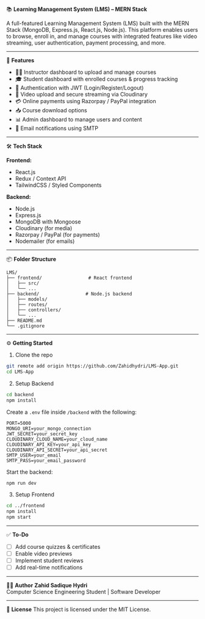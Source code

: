 📚 **Learning Management System (LMS) – MERN Stack**

A full-featured Learning Management System (LMS) built with the MERN Stack (MongoDB, Express.js, React.js, Node.js). This platform enables users to browse, enroll in, and manage courses with integrated features like video streaming, user authentication, payment processing, and more.

---

🚀 **Features**
- 👨‍🏫 Instructor dashboard to upload and manage courses
- 🎓 Student dashboard with enrolled courses & progress tracking
- 🔐 Authentication with JWT (Login/Register/Logout)
- 🎥 Video upload and secure streaming via Cloudinary
- 💳 Online payments using Razorpay / PayPal integration
- 📥 Course download options
- 📊 Admin dashboard to manage users and content
- 📨 Email notifications using SMTP

---

🛠 **Tech Stack**

**Frontend:**
- React.js
- Redux / Context API
- TailwindCSS / Styled Components

**Backend:**
- Node.js
- Express.js
- MongoDB with Mongoose
- Cloudinary (for media)
- Razorpay / PayPal (for payments)
- Nodemailer (for emails)

---

📦 **Folder Structure**
```
LMS/
├── frontend/                 # React frontend
│   ├── src/
│   └── ...
├── backend/                 # Node.js backend
│   ├── models/
│   ├── routes/
│   ├── controllers/
│   └── ...
├── README.md
└── .gitignore
```

---

⚙️ **Getting Started**

1. Clone the repo
```bash
git remote add origin https://github.com/Zahidhydri/LMS-App.git
cd LMS-App
```

2. Setup Backend
```bash
cd backend
npm install
```

Create a `.env` file inside `/backend` with the following:
```env
PORT=5000
MONGO_URI=your_mongo_connection
JWT_SECRET=your_secret_key
CLOUDINARY_CLOUD_NAME=your_cloud_name
CLOUDINARY_API_KEY=your_api_key
CLOUDINARY_API_SECRET=your_api_secret
SMTP_USER=your_email
SMTP_PASS=your_email_password
```

Start the backend:
```bash
npm run dev
```

3. Setup Frontend
```bash
cd ../frontend
npm install
npm start
```

---

✅ **To-Do**
- [ ] Add course quizzes & certificates
- [ ] Enable video previews
- [ ] Implement student reviews
- [ ] Add real-time notifications

---

🧑‍💻 **Author**
**Zahid Sadique Hydri**  
Computer Science Engineering Student | Software Developer

---

📄 **License**
This project is licensed under the MIT License.
